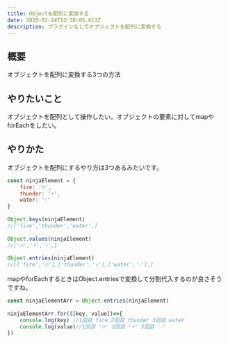 ```yaml
---
title: Objectを配列に変換する
date: 2020-02-24T12:30:05.613Z
description: プラグインなしでオブジェクトを配列に変換する
---
```

## 概要

オブジェクトを配列に変換する3つの方法

## やりたいこと

オブジェクトを配列として操作したい。オブジェクトの要素に対してmapやforEachをしたい。

## やりかた

オブジェクトを配列にするやり方は3つあるみたいです。
```javascript
const ninjaElement = {
    fire: '🔥',
    thunder: '⚡️',
    water: '💧'
}
    
Object.keys(ninjaElement)
//['fire','thunder','water',]
    
Object.values(ninjaElement)
//['🔥','⚡️','💧',]
    
Object.entries(ninjaElement)
//[['fire','🔥'],['thunder','⚡️'],['water','💧'],]
```
mapやforEachするときはObject.entriesで変換して分割代入するのが良さそうですね。
```javascript
const ninjaElementArr = Object.entries(ninjaElement)
    
ninjaElementArr.for(([key, value])=>{
    console.log(key) //1回目 fire 2回目 thunder 3回目 water
    console.log(value)//1回目 '🔥' 2回目 '⚡️' 3回目 '💧'
})
```
